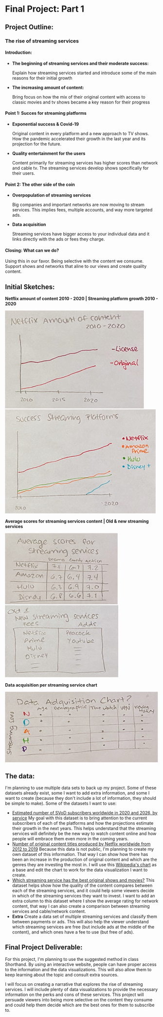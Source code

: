 
# Final Project: **Part 1**

## Project Outline:

### The rise of streaming services

#### Introduction:
 
 - **The beginning of streaming services and their moderate success:**
      
      Explain how streaming services started and introduce some of the main reasons for their initial growth
      
 - **The increasing amount of content:**
      
      Bring focus on how the mix of their original content with access to classic movies and tv shows became a key reason for their progress
        
#### Point 1: **Succes for streaming platforms**
    
 - **Exponential success & Covid-19**
        
   Original content in every platform and a new approach to TV shows. How the pandemic accelerated their growth in the last year and its projection for the future.
        
 - **Quality entertainment for the users**
        
   Content primarily for streaming services has higher scores than network and cable tv. The streaming services develop shows specifically for their users.
        
#### Point 2: **The other side of the coin**
    
  - **Overpopulation of streaming services**

    Big companies and important networks are now moving to stream services. This implies fees, multiple accounts, and way more targeted ads.
    
 - **Data acquisition**

    Streaming services have bigger access to your individual data and it links directly with the ads or fees they charge.
        
#### Closing: **What can we do?**
    
   Using this in our favor. Being selective with the content we consume.
   Support shows and networks that aline to our views and create quality content. 
        
## Initial Sketches:

   **Netflix amount of content 2010 - 2020           |              Streaming platform growth 2010 - 2020**
   
   ![Picture](P1_01.png)                      ![Picture](P1_02.png)
   
   **Average scores for streaming services content         |       Old & new streaming services**
   
   ![Picture](P1_03.png)                        ![Picture](P1_04.png)
   
  **Data acquisition per streaming service chart**
   
   ![Picture](P1_05.png)
 
## The data: 
I'm planning to use multiple data sets to back up my project. Some of these datasets already exist, some I want to add extra information, and some I want to create (because they don't include a lot of information, they should be simple to make).
Some of the datasets I want to use:
 - [Estimated number of SVoD subscribers worldwide in 2020 and 2026, by service](https://www.statista.com/statistics/1052770/global-svod-subscriber-count-by-platform/)
My goal with this dataset is to bring attention to the current subscribers of each of the platforms and how the projections estimate their growth in the next years. This helps understand that the streaming services will definitely be the new way to watch content online and how people will embrace them even more in the coming years.
 - [Number of original content titles produced by Netflix worldwide from 2012 to 2019](https://www.statista.com/statistics/883491/netflix-original-content-titles/)
Because this data is not public, I'm planning to create my own dataset of this information. That way I can show how there has been an increase in the production of original content and which are the genres they are investing the most in. I will use this [Wikipedia's chart](https://en.wikipedia.org/wiki/List_of_Netflix_original_programming) as a base and edit the chart to work for the data visualization I want to create. 
 - [Which streaming service has the best original shows and movies?](https://www.allconnect.com/blog/ranking-best-original-content-streaming)
This dataset helps show how the quality of the content compares between each of the streaming services, and it could help some viewers decide in which of the streaming services they want to invest. I want to add an extra column to this dataset where I show the average rating for network content, that way I can also create a comparison between streaming services and cable/network content.
 - **Extra** Create a data set of multiple streaming services and classify them between payments or ads. This will also help the viewer understand which streaming services are free (but include ads at the middle of the content), and which ones have a fee to use (but free of ads). 

   
## Final Project Deliverable:

For this project, I'm planning to use the suggested method in class Shorthand. By using an interactive website, people can have proper access to the information and the data visualizations. This will also allow them to keep learning about the topic and consult extra sources.

I will focus on creating a narrative that explores the rise of streaming services. I will include plenty of data visualizations to provide the necessary information on the perks and cons of these services. This project will persuade viewers into being more selective on the content they consume and could help them decide which are the best ones for them to subscribe to.  

  

  
